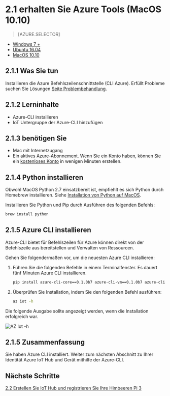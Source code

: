 <properties
 pageTitle="Abrufen von Azure Tools (MacOS 10.10) | Microsoft Azure"
 description="Installieren Sie Python und Azure-Befehlszeilenschnittstelle (CLI Azure) für MacOS."
 services="iot-hub"
 documentationCenter=""
 authors="shizn"
 manager="timlt"
 tags=""
 keywords=""/>

<tags
 ms.service="iot-hub"
 ms.devlang="multiple"
 ms.topic="article"
 ms.tgt_pltfrm="na"
 ms.workload="na"
 ms.date="10/21/2016"
 ms.author="xshi"/>

# <a name="21-get-azure-tools-macos-1010"></a>2.1 erhalten Sie Azure Tools (MacOS 10.10)

> [AZURE.SELECTOR]
- [Windows 7 +](iot-hub-raspberry-pi-kit-node-lesson2-get-azure-tools-win32.md)
- [Ubuntu 16.04](iot-hub-raspberry-pi-kit-node-lesson2-get-azure-tools-ubuntu.md)
- [MacOS 10.10](iot-hub-raspberry-pi-kit-node-lesson2-get-azure-tools-mac.md)

## <a name="211-what-you-will-do"></a>2.1.1 Was Sie tun

Installieren die Azure Befehlszeilenschnittstelle (CLI Azure). Erfüllt Probleme suchen Sie Lösungen [Seite Problembehandlung](iot-hub-raspberry-pi-kit-node-troubleshooting.md).

## <a name="212-what-you-will-learn"></a>2.1.2 Lerninhalte

- Azure-CLI installieren
- IoT Untergruppe der Azure-CLI hinzufügen

## <a name="213-what-you-need"></a>2.1.3 benötigen Sie

- Mac mit Internetzugang
- Ein aktives Azure-Abonnement. Wenn Sie ein Konto haben, können Sie ein [kostenloses Konto](https://azure.microsoft.com/free/) in wenigen Minuten erstellen.

## <a name="214-install-python"></a>2.1.4 Python installieren

Obwohl MacOS Python 2.7 einsatzbereit ist, empfiehlt es sich Python durch Homebrew installieren. Siehe [Installation von Python auf MacOS](http://docs.python-guide.org/en/latest/starting/install/osx/).

Installieren Sie Python und Pip durch Ausführen des folgenden Befehls:

```bash
brew install python
```

## <a name="215-install-the-azure-cli"></a>2.1.5 Azure CLI installieren

Azure-CLI bietet für Befehlszeilen für Azure können direkt von der Befehlszeile aus bereitstellen und Verwalten von Ressourcen. 

Gehen Sie folgendermaßen vor, um die neuesten Azure CLI installieren:

1. Führen Sie die folgenden Befehle in einem Terminalfenster. Es dauert fünf Minuten Azure CLI installieren.

    ```bash
    pip install azure-cli-core==0.1.0b7 azure-cli-vm==0.1.0b7 azure-cli-storage==0.1.0b7 azure-cli-role==0.1.0b7 azure-cli-resource==0.1.0b7 azure-cli-profile==0.1.0b7 azure-cli-network==0.1.0b7 azure-cli-iot==0.1.0b7 azure-cli-feedback==0.1.0b7 azure-cli-configure==0.1.0b7 azure-cli-component==0.1.0b7 azure-cli==0.1.0b7
    ```

2. Überprüfen Sie Installation, indem Sie den folgenden Befehl ausführen:

    ```bash
    az iot -h
    ```
  
Die folgende Ausgabe sollte angezeigt werden, wenn die Installation erfolgreich war.

![AZ Iot -h](media/iot-hub-raspberry-pi-lessons/lesson2/az_iot_help_osx.png)

## <a name="215-summary"></a>2.1.5 Zusammenfassung

Sie haben Azure CLI installiert. Weiter zum nächsten Abschnitt zu Ihrer Identität Azure IoT Hub und Gerät mithilfe der Azure-CLI.

## <a name="next-steps"></a>Nächste Schritte

[2.2 Erstellen Sie IoT Hub und registrieren Sie Ihre Himbeeren Pi 3](iot-hub-raspberry-pi-kit-node-lesson2-prepare-azure-iot-hub.md)
